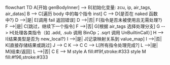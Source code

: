 flowchart TD
    A[开始 genBodyInner] --> B[初始化变量: zcu, ip, air_tags, air_datas]
    B --> C[遍历 body 中的每个指令 inst]
    C --> D{是否在 naked 函数中?}
    D -->|是| E[调用 fail 返回错误]
    D -->|否| F{指令是否未被使用且无需处理?}
    F -->|是| C[跳过，继续下一个指令]
    F -->|否| G[根据 air_tags 选择处理分支]
    G --> H[处理各类指令（如 .add, .sub 调用 BinOp；.sqrt 调用 UnBuiltinCall）]
    H --> I{结果类型是否为 new_local?}
    I -->|是| J[记录映射关系到 value_map]
    I -->|否| K[直接存储结果或跳过]
    J --> C
    K --> C
    C --> L[所有指令处理完成?]
    L -->|是| M[结束/返回]
    L -->|否| C
    E --> M
    style A fill:#f9f,stroke:#333
    style M fill:#f96,stroke:#333
